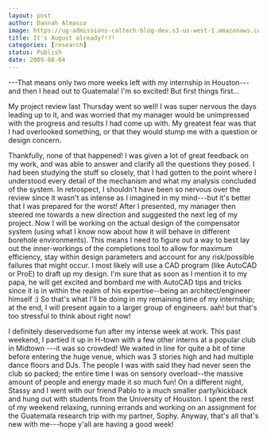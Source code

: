 ```yaml
---
layout: post
author: Dannah Almasco
image: https://ug-admissions-caltech-blog-dev.s3-us-west-1.amazonaws.com/old_pictures/caltech_as_it_happens/6a0105349b8251970b0120a51cb4f0970c.jpg
title: It's August already?!?!
categories: [research]
status: Publish
date: 2009-08-04
---
```


---That means only two more weeks left with my internship in Houston---and then I head out to Guatemala! I'm so excited! But first things first...

My project review last Thursday went so well! I was super nervous the days leading up to it, and was worried that my manager would be unimpressed with the progress and results I had come up with. My greatest fear was that I had overlooked something, or that they would stump me with a question or design concern.

Thankfully, none of that happened! I was given a lot of great feedback on my work, and was able to answer and clarify all the questions they posed. I had been studying the stuff so closely, that I had gotten to the point where I understood every detail of the mechanism and what my analysis concluded of the system. In retrospect, I shouldn't have been so nervous over the review since it wasn't as intense as I imagined in my mind---but it's better that I was prepared for the worst! 
After I presented, my manager then steered me towards a new direction and suggested the next leg of my project. Now I will be working on the actual design of the compensator system (using what I know now about how it will behave in different borehole environments). This means I need to figure out a way to best lay out the inner-workings of the completions tool to allow for maximum efficiency, stay within design parameters and account for any risk/possible failures that might occur. I most likely will use a CAD program (like AutoCAD or ProE) to draft up my design. I'm sure that as soon as I mention it to my papa, he will get excited and bombard me with AutoCAD tips and tricks since it is in within the realm of his expertise--being an architect/engineer himself :) So that's what I'll be doing in my remaining time of my internship; at the end, I will present again to a larger group of engineers. aah! but that's too stressful to think about right now!

I definitely deservedsome fun after my intense week at work. This past weekend, I partied it up in H-town with a few other interns at a popular club in Midtown ---it was so crowded! We waited in line for quite a bit of time before entering the huge venue, which was 3 stories high and had multiple dance floors and DJs. The people I was with said they had never seen the club so packed; the entire time I was on sensory overload--the massive amount of people and energy made it so much fun! On a different night, Stassy and I went with our friend Pablo to a much smaller party/kickback and hung out with students from the University of Houston. I spent the rest of my weekend relaxing, running errands and working on an assignment for the Guatemala research trip with my partner, Sophy. 
Anyway, that's all that's new with me---hope y'all are having a good week!
